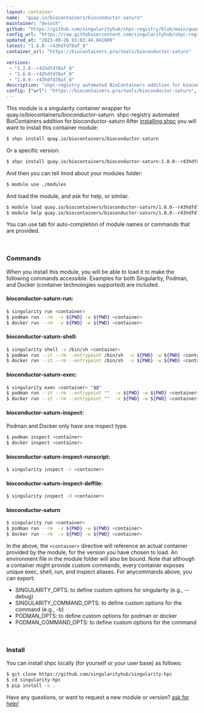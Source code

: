 ```yaml
---
layout: container
name:  "quay.io/biocontainers/bioconductor-saturn"
maintainer: "@vsoch"
github: "https://github.com/singularityhub/shpc-registry/blob/main/quay.io/biocontainers/bioconductor-saturn/container.yaml"
config_url: "https://raw.githubusercontent.com/singularityhub/shpc-registry/main/quay.io/biocontainers/bioconductor-saturn/container.yaml"
updated_at: "2023-08-26 03:03:44.841689"
latest: "1.8.0--r43hdfd78af_0"
container_url: "https://biocontainers.pro/tools/bioconductor-saturn"

versions:
 - "1.2.0--r41hdfd78af_0"
 - "1.6.0--r42hdfd78af_0"
 - "1.8.0--r43hdfd78af_0"
description: "shpc-registry automated BioContainers addition for bioconductor-saturn"
config: {"url": "https://biocontainers.pro/tools/bioconductor-saturn", "maintainer": "@vsoch", "description": "shpc-registry automated BioContainers addition for bioconductor-saturn", "latest": {"1.8.0--r43hdfd78af_0": "sha256:ce3e3389c23894ddb7b64425121866e10e389b313ae22d334d6bad636c081041"}, "tags": {"1.2.0--r41hdfd78af_0": "sha256:ff4efb4a8ae186a15af6df52a28d203859f6ba829cc796214b359a250ebc06bb", "1.6.0--r42hdfd78af_0": "sha256:280c51bba7dfb57a67490d448ef51080269b7ed88eddb849d19b1129c5b9dd2a", "1.8.0--r43hdfd78af_0": "sha256:ce3e3389c23894ddb7b64425121866e10e389b313ae22d334d6bad636c081041"}, "docker": "quay.io/biocontainers/bioconductor-saturn"}
---
```


This module is a singularity container wrapper for quay.io/biocontainers/bioconductor-saturn.
shpc-registry automated BioContainers addition for bioconductor-saturn
After [installing shpc](#install) you will want to install this container module:


```bash
$ shpc install quay.io/biocontainers/bioconductor-saturn
```

Or a specific version:

```bash
$ shpc install quay.io/biocontainers/bioconductor-saturn:1.8.0--r43hdfd78af_0
```

And then you can tell lmod about your modules folder:

```bash
$ module use ./modules
```

And load the module, and ask for help, or similar.

```bash
$ module load quay.io/biocontainers/bioconductor-saturn/1.8.0--r43hdfd78af_0
$ module help quay.io/biocontainers/bioconductor-saturn/1.8.0--r43hdfd78af_0
```

You can use tab for auto-completion of module names or commands that are provided.

<br>

### Commands

When you install this module, you will be able to load it to make the following commands accessible.
Examples for both Singularity, Podman, and Docker (container technologies supported) are included.

#### bioconductor-saturn-run:

```bash
$ singularity run <container>
$ podman run --rm  -v ${PWD} -w ${PWD} <container>
$ docker run --rm  -v ${PWD} -w ${PWD} <container>
```

#### bioconductor-saturn-shell:

```bash
$ singularity shell -s /bin/sh <container>
$ podman run --it --rm --entrypoint /bin/sh  -v ${PWD} -w ${PWD} <container>
$ docker run --it --rm --entrypoint /bin/sh  -v ${PWD} -w ${PWD} <container>
```

#### bioconductor-saturn-exec:

```bash
$ singularity exec <container> "$@"
$ podman run --it --rm --entrypoint ""  -v ${PWD} -w ${PWD} <container> "$@"
$ docker run --it --rm --entrypoint ""  -v ${PWD} -w ${PWD} <container> "$@"
```

#### bioconductor-saturn-inspect:

Podman and Docker only have one inspect type.

```bash
$ podman inspect <container>
$ docker inspect <container>
```

#### bioconductor-saturn-inspect-runscript:

```bash
$ singularity inspect -r <container>
```

#### bioconductor-saturn-inspect-deffile:

```bash
$ singularity inspect -d <container>
```



#### bioconductor-saturn

```bash
$ singularity run <container>
$ podman run --rm  -v ${PWD} -w ${PWD} <container>
$ docker run --rm  -v ${PWD} -w ${PWD} <container>
```


In the above, the `<container>` directive will reference an actual container provided
by the module, for the version you have chosen to load. An environment file in the
module folder will also be bound. Note that although a container
might provide custom commands, every container exposes unique exec, shell, run, and
inspect aliases. For anycommands above, you can export:

 - SINGULARITY_OPTS: to define custom options for singularity (e.g., --debug)
 - SINGULARITY_COMMAND_OPTS: to define custom options for the command (e.g., -b)
 - PODMAN_OPTS: to define custom options for podman or docker
 - PODMAN_COMMAND_OPTS: to define custom options for the command

<br>

### Install

You can install shpc locally (for yourself or your user base) as follows:

```bash
$ git clone https://github.com/singularityhub/singularity-hpc
$ cd singularity-hpc
$ pip install -e .
```

Have any questions, or want to request a new module or version? [ask for help!](https://github.com/singularityhub/singularity-hpc/issues)